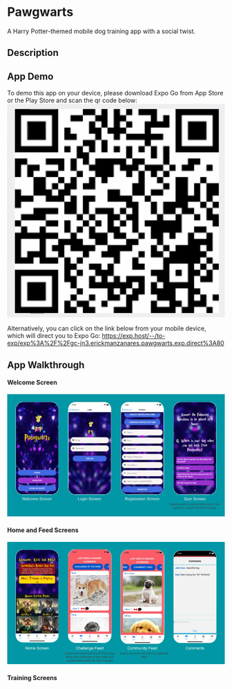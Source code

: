 # Pawgwarts
A Harry Potter-themed mobile dog training app with a social twist.

## Description

## App Demo 
To demo this app on your device, please download Expo Go from App Store or the Play Store and scan the qr code below:
![welcomeScreens](/readmeImages/ExpoQR.png)

Alternatively, you can click on the link below from your mobile device, which will direct you to Expo Go: 
https://exp.host/--/to-exp/exp%3A%2F%2Fgc-jn3.erickmanzanares.pawgwarts.exp.direct%3A80

## App Walkthrough
#### Welcome Screen
![welcomeScreens](/readmeImages/welcomeScreens.jpg)
#### Home and Feed Screens
![homeAndFeedScreens](/readmeImages/homeAndFeedScreens.jpg)
#### Training Screens



